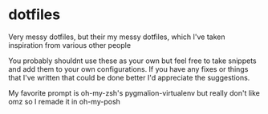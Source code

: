 # dotfiles
Very messy dotfiles, but their my messy dotfiles, which I've taken inspiration from various other people

You probably shouldnt use these as your own but feel free to take snippets and add them to your own configurations. If you have any fixes or things that I've written that could be done better I'd appreciate the suggestions.

My favorite prompt is oh-my-zsh's pygmalion-virtualenv but really don't like omz so I remade it in oh-my-posh
